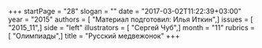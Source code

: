 +++
startPage = "28"
slogan = ""
date = "2017-03-02T11:22:39+03:00"
year = "2015"
authors = [ "Материал подготовил: Илья Иткин",]
issues = [ "2015_11",]
side = "left"
illustrators = [ "Сергей Чуб",]
month = "11"
rubrics = [ "Олимпиады",]
title = "Русский медвежонок"
+++
